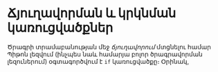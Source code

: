 # Ճյուղավորման և կրկնման կառուցվածքներ

Ծրագրի տրամաբանության մեջ _ճյուղավորում_ մտցնելու համար Պիթոն լեզվում (ինչպես նաև համարյա բոլոր ծրագրավորման լեզուներում) օգտագործվում է `if` կառուցվածքը։ Օրինակ, 

